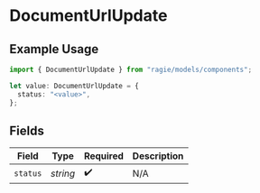 # DocumentUrlUpdate

## Example Usage

```typescript
import { DocumentUrlUpdate } from "ragie/models/components";

let value: DocumentUrlUpdate = {
  status: "<value>",
};
```

## Fields

| Field              | Type               | Required           | Description        |
| ------------------ | ------------------ | ------------------ | ------------------ |
| `status`           | *string*           | :heavy_check_mark: | N/A                |